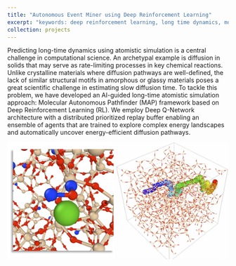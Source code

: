 ```yaml
---
title: "Autonomous Event Miner using Deep Reinforcement Learning"
excerpt: "keywords: deep reinforcement learning, long time dynamics, molecular diffusion<br/><img src='../files/images/map/toc.png' width='400'>"
collection: projects
---
```


Predicting long-time dynamics using atomistic simulation is a central challenge in computational science. An archetypal example is diffusion in solids that may serve as rate-limiting processes in key chemical reactions. Unlike crystalline materials where diffusion pathways are well-defined, the lack of similar structural motifs in amorphous or glassy materials poses a great scientific challenge in estimating slow diffusion time. To tackle this problem, we have developed an AI-guided long-time atomistic simulation approach: Molecular Autonomous Pathfinder (MAP) framework based on Deep Reinforcement Learning (RL). We employ Deep Q-Network architecture with a distributed prioritized replay buffer enabling an ensemble of agents that are trained to explore complex energy landscapes and automatically uncover energy-efficient diffusion pathways. 

[![Video:AI-guided diffusion through silica glasss](/files/images/map/toc.png)](https://vimeo.com/1108686602 "AI-guided H2O diffusion through silica glasss")

